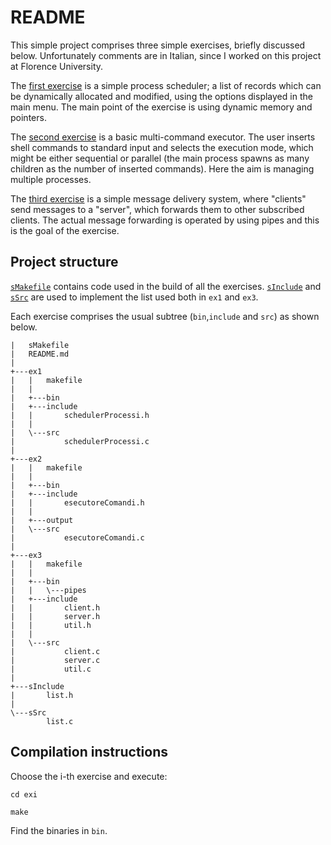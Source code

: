# README
This simple project comprises three simple exercises, briefly discussed below. Unfortunately comments are in Italian, since I worked on this project at Florence University.

The [first exercise](./ex1) is a simple process scheduler; a list of records which can be dynamically allocated and modified, using the options displayed in the main menu. The main point of the exercise is using dynamic memory and pointers.

The [second exercise](./ex2) is a basic multi-command executor. The user inserts shell commands to standard input and selects the execution mode, which might be either sequential or parallel (the main process spawns as many children as the number of inserted commands). Here the aim is managing multiple processes.

The [third exercise](./ex3) is a simple message delivery system, where "clients" send messages to a "server", which forwards them to other subscribed clients. The actual message forwarding is operated by using pipes and this is the goal of the exercise.

## Project structure

[`sMakefile`](./sMakefile) contains code used in the build of all the exercises.
[`sInclude`](./sInclude) and [`sSrc`](./sSrc) are used to implement the list used both in `ex1` and `ex3`.

Each exercise comprises the usual subtree (`bin`,`include` and `src`) as shown below.

```
|   sMakefile
|   README.md
|
+---ex1
|   |   makefile
|   |
|   +---bin
|   +---include
|   |       schedulerProcessi.h
|   |
|   \---src
|           schedulerProcessi.c
|
+---ex2
|   |   makefile
|   |
|   +---bin
|   +---include
|   |       esecutoreComandi.h
|   |
|   +---output
|   \---src
|           esecutoreComandi.c
|
+---ex3
|   |   makefile
|   |
|   +---bin
|   |   \---pipes
|   +---include
|   |       client.h
|   |       server.h
|   |       util.h
|   |
|   \---src
|           client.c
|           server.c
|           util.c
|
+---sInclude
|       list.h
|
\---sSrc
        list.c
```

## Compilation instructions

Choose the i-th exercise and execute:

`cd exi`

`make`

Find the binaries in `bin`.